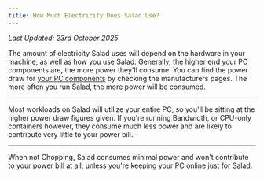 ```yaml
---
title: How Much Electricity Does Salad Use?
---
```


_Last Updated: 23rd October 2025_

The amount of electricity Salad uses will depend on the hardware in your machine, as well as how you use
Salad. Generally, the higher end your PC components are, the more power they'll consume. You can find the power draw for
[your PC components](/docs/guides/your-pc/118-how-to-find-your-gpu-or-cpu) by checking the manufacturers pages. The more
often you run Salad, the more power will be consumed.

---

Most workloads on Salad will utilize your entire PC, so you'll be sitting at the higher power draw figures given. If
you're running Bandwidth, or CPU-only containers however, they consume much less power and are likely to contribute very
little to your power bill.

---

When not Chopping, Salad consumes minimal power and won't contribute to your power bill at all, unless you're keeping
your PC online just for Salad.
